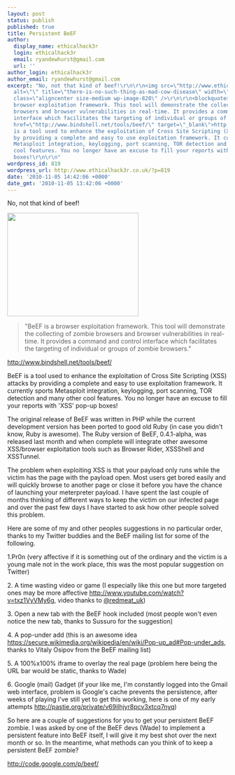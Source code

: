 ```yaml
---
layout: post
status: publish
published: true
title: Persistent BeEF
author:
  display_name: ethicalhack3r
  login: ethicalhack3r
  email: ryandewhurst@gmail.com
  url: ''
author_login: ethicalhack3r
author_email: ryandewhurst@gmail.com
excerpt: "No, not that kind of beef!\r\n\r\n<img src=\"http://www.ethicalhack3r.co.uk/wp-content/uploads/2010/11/there-is-no-such-thing-as-mad-cow-disease-300x236.jpg\"
  alt=\"\" title=\"there-is-no-such-thing-as-mad-cow-disease\" width=\"300\" height=\"236\"
  class=\"aligncenter size-medium wp-image-820\" />\r\n\r\n<blockquote>\"BeEF is a
  browser exploitation framework. This tool will demonstrate the collecting of zombie
  browsers and browser vulnerabilities in real-time. It provides a command and control
  interface which facilitates the targeting of individual or groups of zombie browsers.\"</blockquote>\r\n<a
  href=\"http://www.bindshell.net/tools/beef/\" target=\"_blank\">http://www.bindshell.net/tools/beef/</a>\r\n\r\nBeEF
  is a tool used to enhance the exploitation of Cross Site Scripting (XSS) attacks
  by providing a complete and easy to use exploitation framework. It currently sports
  Metasploit integration, keylogging, port scanning, TOR detection and many other
  cool features. You no longer have an excuse to fill your reports with 'XSS' pop-up
  boxes!\r\n\r\n"
wordpress_id: 819
wordpress_url: http://www.ethicalhack3r.co.uk/?p=819
date: '2010-11-05 14:42:06 +0000'
date_gmt: '2010-11-05 13:42:06 +0000'
---
```

<p>No, not that kind of beef!</p>
<p><img src="http://www.ethicalhack3r.co.uk/wp-content/uploads/2010/11/there-is-no-such-thing-as-mad-cow-disease-300x236.jpg" alt="" title="there-is-no-such-thing-as-mad-cow-disease" width="300" height="236" class="aligncenter size-medium wp-image-820" /></p>
<blockquote><p>"BeEF is a browser exploitation framework. This tool will demonstrate the collecting of zombie browsers and browser vulnerabilities in real-time. It provides a command and control interface which facilitates the targeting of individual or groups of zombie browsers."</p></blockquote>
<p><a href="http://www.bindshell.net/tools/beef/" target="_blank">http://www.bindshell.net/tools/beef/</a></p>
<p>BeEF is a tool used to enhance the exploitation of Cross Site Scripting (XSS) attacks by providing a complete and easy to use exploitation framework. It currently sports Metasploit integration, keylogging, port scanning, TOR detection and many other cool features. You no longer have an excuse to fill your reports with 'XSS' pop-up boxes!</p>
<p><a id="more"></a><a id="more-819"></a></p>
<p>The original release of BeEF was written in PHP while the current development version has been ported to good old Ruby (in case you didn't know, Ruby is awesome). The Ruby version of BeEF, 0.4.1-alpha, was released last month and when complete will integrate other awesome XSS/browser exploitation tools such as Browser Rider, XSSShell and XSSTunnel.</p>
<p>The problem when exploiting XSS is that your payload only runs while the victim has the page with the payload open. Most users get bored easily and will quickly browse to another page or close it before you have the chance of launching your meterpreter payload. I have spent the last couple of months thinking of different ways to keep the victim on our infected page and over the past few days I have started to ask how other people solved this problem.</p>
<p>Here are some of my and other peoples suggestions in no particular order, thanks to my Twitter buddies and the BeEF mailing list for some of the following.</p>
<p>1.Pr0n (very affective if it is something out of the ordinary and the victim is a young male not in the work place, this was the most popular suggestion on Twitter)</p>
<p>2. A time wasting video or game (I especially like this one but more targeted ones may be more affective <a href="http://www.youtube.com/watch?v=txz1VyVMy6g" target="_blank">http://www.youtube.com/watch?v=txz1VyVMy6g</a>, video thanks to <a href="http://www.twitter.com/redmeat_uk">@redmeat_uk</a>)</p>
<p>3. Open a new tab with the BeEF hook included (most people won't even notice the new tab, thanks to Sussuro for the suggestion)</p>
<p>4. A pop-under add (this is an awesome idea <a href="https://secure.wikimedia.org/wikipedia/en/wiki/Pop-up_ad#Pop-under_ads" target="_blank">https://secure.wikimedia.org/wikipedia/en/wiki/Pop-up_ad#Pop-under_ads</a>, thanks to Vitaly Osipov from the BeEF mailing list)</p>
<p>5. A 100%x100% iframe to overlay the real page (problem here being the URL bar would be static, thanks to Wade)</p>
<p>6. Google (mail) Gadget (if your like me, I'm constantly logged into the Gmail web interface, problem is Google's cache prevents the persistence, after weeks of playing I've still yet to get this working, here is one of my early attempts <a href="http://pastie.org/private/v69ilhjyr8pcv3xtcq7nyq" target="_blank">http://pastie.org/private/v69ilhjyr8pcv3xtcq7nyq</a>)</p>
<p>So here are a couple of suggestions for you to get your persistent BeEF zombie. I was asked by one of the BeEF devs (Wade) to implement a persistent feature into BeEF itself, I will give it my best shot over the next month or so. In the meantime, what methods can you think of to keep a persistent BeEF zombie?</p>
<p><a href="http://code.google.com/p/beef/" target="_blank">http://code.google.com/p/beef/</a></p>
